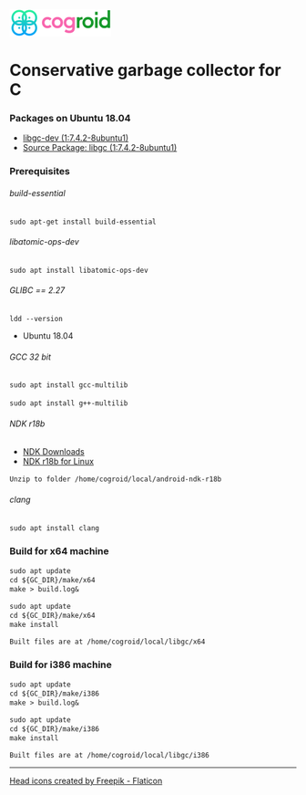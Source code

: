 [![cogroid.com](https://github.com/cogroid/resources/raw/main/images/banner/cogroid-48.png)](https://cogroid.com)

# Conservative garbage collector for C

### Packages on Ubuntu 18.04

* [libgc-dev (1:7.4.2-8ubuntu1)](https://packages.ubuntu.com/bionic/libgc-dev)
* [Source Package: libgc (1:7.4.2-8ubuntu1)](https://packages.ubuntu.com/source/bionic/libgc)


### Prerequisites

###### build-essential

```
sudo apt-get install build-essential
```

###### libatomic-ops-dev

```
sudo apt install libatomic-ops-dev
```

###### GLIBC == 2.27

```
ldd --version
```

* Ubuntu 18.04

###### GCC 32 bit

```
sudo apt install gcc-multilib

sudo apt install g++-multilib
```

###### NDK r18b

* [NDK Downloads](https://developer.android.com/ndk/downloads)
* [NDK r18b for Linux](https://dl.google.com/android/repository/android-ndk-r18b-linux-x86_64.zip)

```
Unzip to folder /home/cogroid/local/android-ndk-r18b
```

###### clang

```
sudo apt install clang
```

### Build for x64 machine

```
sudo apt update
cd ${GC_DIR}/make/x64
make > build.log&
```

```
sudo apt update
cd ${GC_DIR}/make/x64
make install
```

```
Built files are at /home/cogroid/local/libgc/x64
```

### Build for i386 machine

```
sudo apt update
cd ${GC_DIR}/make/i386
make > build.log&
```

```
sudo apt update
cd ${GC_DIR}/make/i386
make install
```

```
Built files are at /home/cogroid/local/libgc/i386
```


---
[Head icons created by Freepik - Flaticon](https://www.flaticon.com/free-icons/head)
